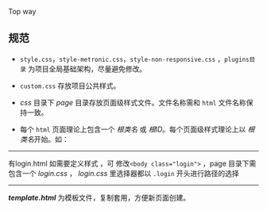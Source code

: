 Top way

## 规范
* ```style.css```，```style-metronic.css```，```style-non-responsive.css``` ，```plugins目录``` 为项目全局基础架构，尽量避免修改。

* ```custom.css``` 存放项目公共样式。

* *css* 目录下 *page* 目录存放页面级样式文件。文件名称需和 ```html``` 文件名称保持一致。

* 每个 ```html``` 页面理论上包含一个 *根类名* 或 *根ID*。每个页面级样式理论上以 *根类名*开始。如：

***

有login.html 如需要定义样式 ，可 修改``` <body class="login"> ``` ，page 目录下需包含一个 *login.css* ， *login.css* 里选择器都以 ``` .login ``` 开头进行路径的选择

***

***template.html*** 为模板文件，复制套用，方便新页面创建。